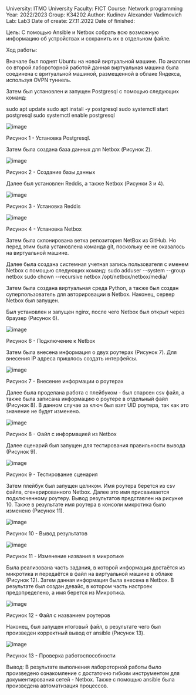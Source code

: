 University: ITMO University
Faculty: FICT
Course: Network programming
Year: 2022/2023
Group: K34202
Author: Kudinov Alexander Vadimovich
Lab: Lab3
Date of create: 27.11.2022
Date of finished:

Цель: С помощью Ansible и Netbox собрать всю возможную информацию об устройствах и сохранить их в отдельном файле.

Ход работы:

Вначале был поднят Ubuntu на новой виртуальной машине. По аналогии со второй лабороторной работой данная виртуальная машина была соединена с вритуальной машиной, размещенной в облаке Яндекса, используя OVPN туннель.

Затем был установлен и запущен Postgresql с помощью следующих команд:

sudo apt update
sudo apt install -y postgresql
sudo systemctl start postgresql
sudo systemctl enable postgresql

![image](https://user-images.githubusercontent.com/42407837/204133376-cfdac721-29ca-41b9-b4c9-240f2c90a4e9.png)

Рисунок 1 - Установка Postgresql.

Затем была создана база данных для Netbox (Рисунок 2).

![image](https://user-images.githubusercontent.com/42407837/204133591-2cd93ac7-cc46-48e0-9263-4691d8966ab1.png)

Рисунок 2 - Создание базы данных

Далее был установлен Reddis, а также Netbox (Рисунки 3 и 4).

![image](https://user-images.githubusercontent.com/42407837/204133690-cf2ac012-537c-43e7-a930-6ee9c201ce94.png)

Рисунок 3 - Установка Reddis

![image](https://user-images.githubusercontent.com/42407837/204133933-7eddf55f-5ee2-407f-a3bc-33ca24b9e4cf.png)

Рисунок 4 - Установка Netbox

Затем была склонирована ветка репозитория NetBox из GitHub. Но перед этим была установлена команда git, поскольку ее не оказалось на виртуальной машине.

Далее была создана системная учетная запись пользователя с именем Netbox с помощью следующих команд:
sudo adduser --system --group netbox
sudo chown --recursive netbox /opt/netbox/netbox/media/

Затем была создана виртуальная среда Python, а также был создан суперпользователь для авторировации в Netbox. Наконец, сервер Netbox был запущен.

Был установлен и запущен nginx, после чего Netbox был открыт через браузер (Рисунок 6).

![image](https://user-images.githubusercontent.com/42407837/209428090-e3bf0080-d4f8-4e3f-95f0-8da3a8e7f543.png)

Рисунок 6 - Подключение к Netbox

Затем была внесена информация о двух роутерах (Рисунок 7). Для внесения IP адреса пришлось создать интерфейсы.

![image](https://user-images.githubusercontent.com/42407837/204134835-5c548e2d-ec52-4d29-b9b1-d4b4d9404ede.png)

Рисунок 7 - Внесение информации о роутерах

Далее была проделана работа с плейбуком - был спарсен csv файл, а также была записана информацию о роутере в отдельный файл (Рисунок 8). В данном случае за ключ был взят UID роутера, так как это значение не будет изменено.

![image](https://user-images.githubusercontent.com/42407837/204135156-a34e7b91-3a24-4021-946b-3f0c31d9f13a.png)

Рисунок 8 - Файл с информацией из Netbox

Далее сценарий был запущен для тестирования правильности вывода (Рисунок 9).

![image](https://user-images.githubusercontent.com/42407837/204135230-77fafa2e-bfab-41c8-bd50-4193c05cb188.png)

Рисунок 9 - Тестирование сценария

Затем плейбук был запущен целиком. Имя роутера берется из csv файла, сгенерированного Netbox. Далее это имя присваивается подключенному роутеру. Вывод результатов представлен на рисунке 10. Также в результате имя роутера в консоли микротика было изменено (Рисунок 11).

![image](https://user-images.githubusercontent.com/42407837/204135347-13ac66ac-0a71-45f0-9500-f606342b9ca6.png)

Рисунок 10 - Вывод результатов

![image](https://user-images.githubusercontent.com/42407837/204135398-c08d15a1-e191-49a3-86cd-fb113bb5a3e7.png)

Рисунок 11 - Изменение названия в микротике

Была реализована часть задания, в которой информация достаётся из микротика и передаётся в файл на виртуальной машине в облаке (Рисунок 12). Затем данная информация была внесена в Netbox. В результате был создан девайс, в котором часть настроек предопределено, а имя берется из Микротика.

![image](https://user-images.githubusercontent.com/42407837/204135453-f30bf056-c98a-4f6e-856d-5f0db734ce0c.png)

Рисунок 12 - Файл с названием роутеров 

Наконец, был запущен итоговый файл, в результате чего был произведен корректный вывод от ansible (Рисунок 13).

![image](https://user-images.githubusercontent.com/42407837/204135859-2b954ec3-4cb3-4df3-881a-dcd5225f8d5b.png)

Рисунок 13 - Проверка работоспособности

Вывод: 
В результате выполнения лабороторной работы было произведено ознакомление с достаточно гибким инструментом для документирования сетей - Netbox. Также с помощью ansible была произведена автоматизация процессов.

